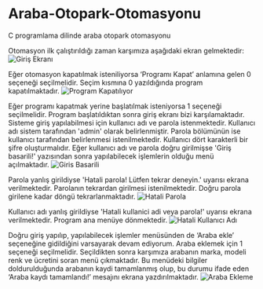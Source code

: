 # Araba-Otopark-Otomasyonu
C programlama dilinde araba otopark otomasyonu

Otomasyon ilk çalıştırıldığı zaman karşımıza aşağıdaki ekran gelmektedir:
![Giriş Ekranı](https://github.com/beyzahiz/Araba-Otopark-Otomasyonu/assets/130295983/4da8c4fc-604a-40b3-99aa-34ae2c473629)

Eğer otomasyon kapatılmak isteniliyorsa ‘Programı Kapat’ anlamına gelen 0 seçeneği seçilmelidir. Seçim kısmına 0 yazıldığında program kapatılmaktadır.
![Program Kapatılıyor](https://github.com/beyzahiz/Araba-Otopark-Otomasyonu/assets/130295983/fa3c073b-dabe-428d-b9da-55a7c4a6d2b1)

Eğer programı kapatmak yerine başlatılmak isteniyorsa 1 seçeneği seçilmelidir. Program başlatıldıktan sonra giriş ekranı bizi karşılamaktadır. Sisteme giriş yapılabilmesi için kullanıcı adı ve parola istenmektedir. Kullanıcı adı sistem tarafından 'admin' olarak belirlenmiştir. Parola bölümünün ise kullanıcı tarafından belirlenmesi istenilmektedir. Kullanıcı dört karakterli bir şifre oluşturmalıdır. Eğer kullanıcı adı ve parola doğru girilmişse 'Giriş basarili!' yazısından sonra yapılabilecek işlemlerin olduğu menü açılmaktadır.
![Giris Basarili](https://github.com/beyzahiz/Araba-Otopark-Otomasyonu/assets/130295983/c4bb1272-d2bc-49d7-b7b4-118e59eff29b)

Parola yanlış girildiyse 'Hatali parola! Lütfen tekrar deneyin.' uyarısı ekrana verilmektedir. Parolanın tekrardan girilmesi istenilmektedir. Doğru parola girilene kadar döngü tekrarlanmaktadır.
![Hatali Parola](https://github.com/beyzahiz/Araba-Otopark-Otomasyonu/assets/130295983/9b8de23e-f6d4-4ed0-bd05-9a10471a4ecd)

Kullanıcı adı yanlış girildiyse 'Hatali kullanici adi veya parola!' uyarısı ekrana verilmektedir. Program ana menüye dönmektedir.
![Hatali Kullanıcı Adı](https://github.com/beyzahiz/Araba-Otopark-Otomasyonu/assets/130295983/9de49ace-b3ce-43f2-919f-5777efc483fa)

Doğru giriş yapılıp, yapılabilecek işlemler menüsünden de ‘Araba ekle’ seçeneğine gidildiğini varsayarak devam ediyorum. Araba eklemek için 1 seçeneği seçilmelidir. Seçildikten sonra karşımıza arabanın marka, modeli renk ve ücretini soran menü çıkmaktadır. Bu menüdeki bilgiler doldurulduğunda arabanın kaydi tamamlanmış olup, bu durumu ifade eden ‘Araba kaydı tamamlandı!’ mesajını ekrana yazdırılmaktadır.
![Araba Ekleme](https://github.com/beyzahiz/Araba-Otopark-Otomasyonu/assets/130295983/e4c50395-91ef-4e14-a13a-630e02419027)







